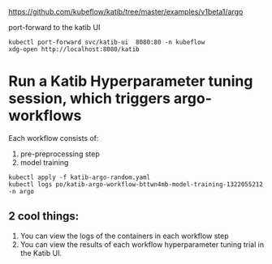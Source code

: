 https://github.com/kubeflow/katib/tree/master/examples/v1beta1/argo


port-forward to the katib UI
```
kubectl port-forward svc/katib-ui  8080:80 -n kubeflow
xdg-open http://localhost:8080/katib
```


# Run a Katib Hyperparameter tuning session, which triggers argo-workflows
Each workflow consists of:
1. pre-preprocessing step
2. model training

```
kubectl apply -f katib-argo-random.yaml
kubectl logs po/katib-argo-workflow-bttwn4mb-model-training-1322055212 -n argo
```

## 2 cool things:
1. You can view the logs of the containers in each workflow step
2. You can view the results of each workflow hyperparameter tuning trial in the Katib UI.